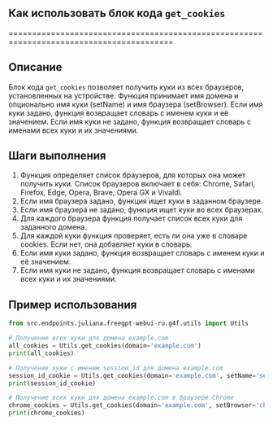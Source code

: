 ## Как использовать блок кода `get_cookies`
=========================================================================================

Описание
-------------------------
Блок кода `get_cookies` позволяет получить куки из всех браузеров, установленных на устройстве. Функция принимает имя домена и опционально имя куки (setName) и имя браузера (setBrowser). Если имя куки задано, функция возвращает словарь с именем куки и её значением. Если имя куки не задано, функция возвращает словарь с именами всех куки и их значениями.

Шаги выполнения
-------------------------
1. Функция определяет список браузеров, для которых она может получить куки. Список браузеров включает в себя: Chrome, Safari, Firefox, Edge, Opera, Brave, Opera GX и Vivaldi. 
2. Если имя браузера задано, функция ищет куки в заданном браузере.
3. Если имя браузера не задано, функция ищет куки во всех браузерах.
4. Для каждого браузера функция получает список всех куки для заданного домена.
5. Для каждой куки функция проверяет, есть ли она уже в словаре cookies. Если нет, она добавляет куки в словарь. 
6. Если имя куки задано, функция возвращает словарь с именем куки и её значением.
7. Если имя куки не задано, функция возвращает словарь с именами всех куки и их значениями.


Пример использования
-------------------------

```python
from src.endpoints.juliana.freegpt-webui-ru.g4f.utils import Utils

# Получение всех куки для домена example.com
all_cookies = Utils.get_cookies(domain='example.com')
print(all_cookies)

# Получение куки с именем session_id для домена example.com
session_id_cookie = Utils.get_cookies(domain='example.com', setName='session_id')
print(session_id_cookie)

# Получение всех куки для домена example.com в браузере Chrome
chrome_cookies = Utils.get_cookies(domain='example.com', setBrowser='chrome')
print(chrome_cookies)
```